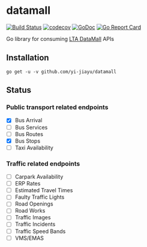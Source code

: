 # datamall
[![Build Status](https://travis-ci.org/yi-jiayu/datamall.svg?branch=master)](https://travis-ci.org/yi-jiayu/datamall)
[![codecov](https://codecov.io/gh/yi-jiayu/datamall/branch/master/graph/badge.svg)](https://codecov.io/gh/yi-jiayu/datamall)
[![GoDoc](https://godoc.org/github.com/yi-jiayu/datamall?status.svg)](https://godoc.org/github.com/yi-jiayu/datamall)
[![Go Report Card](https://goreportcard.com/badge/github.com/yi-jiayu/datamall)](https://goreportcard.com/report/github.com/yi-jiayu/datamall)

Go library for consuming [LTA DataMall](https://www.mytransport.sg/content/mytransport/home/dataMall.html) APIs

## Installation
`go get -u -v github.com/yi-jiayu/datamall`

## Status
### Public transport related endpoints
- [x] Bus Arrival
- [ ] Bus Services
- [ ] Bus Routes
- [x] Bus Stops
- [ ] Taxi Availability
### Traffic related endpoints
- [ ] Carpark Availability
- [ ] ERP Rates
- [ ] Estimated Travel Times
- [ ] Faulty Traffic Lights
- [ ] Road Openings
- [ ] Road Works
- [ ] Traffic Images
- [ ] Traffic Incidents
- [ ] Traffic Speed Bands
- [ ] VMS/EMAS
